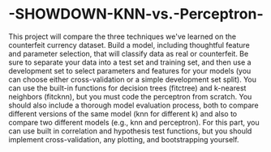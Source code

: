 # -SHOWDOWN-KNN-vs.-Perceptron-
This project will compare the three techniques we've learned on the counterfeit currency dataset. Build a model, including thoughtful feature and parameter selection, that will classify data as real or counterfeit. Be sure to separate your data into a test set and training set, and then use a development set to select parameters and features for your models (you can choose either cross-validation or a simple development set split). You can use the built-in functions for decision trees (fitctree) and k-nearest neighbors (fitcknn), but you must code the perceptron from scratch. You should also include a thorough model evaluation process, both to compare different versions of the same model (knn for different k) and also to compare two different models (e.g., knn and perceptron). For this part, you can use built in correlation and hypothesis test functions, but you should implement cross-validation, any plotting, and bootstrapping yourself. 
